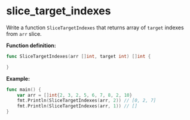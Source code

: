 # slice_target_indexes


Write a function `SliceTargetIndexes` that returns array of `target` indexes from `arr` slice.

**Function definition:**

```go
func SliceTargetIndexes(arr []int, target int) []int {

}
```

**Example:**

```go
func main() {
    var arr = []int{2, 3, 2, 5, 6, 7, 8, 2, 10}
    fmt.Println(SliceTargetIndexes(arr, 2)) // [0, 2, 7]
    fmt.Println(SliceTargetIndexes(arr, 1)) // []
}
```
